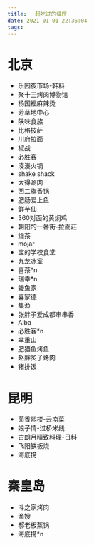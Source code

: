 ```yaml
---
title: 一起吃过的餐厅
date: 2021-01-01 22:36:04
tags:
---
```


# 北京
- 乐园夜市场-韩料
- 聚十三烤肉博物馆
- 杨国福麻辣烫
- 芳草地中心
- 陕味食族
- 比格披萨
- 川府拉面
- 椒战
- 必胜客
- 湊湊火锅
- shake shack
- 大得涮肉
- 西二旗香锅
- 肥肠爱上鱼
- 鲜芋仙
- 360对面的黄焖鸡
- 朝阳的一番街-拉面莊
- 绿茶
- mojar
- 宝的学校食堂
- 九龙冰室
- 喜茶*n
- 瑞幸*n
- 鳗鱼家
- 喜家德
- 集渔
- 张胖子爱成都串串香
- Alba
- 必胜客*n
- 芈重山
- 肥猫鱼烤鱼
- 赵胖炙子烤肉
- 猪排饭

# 昆明
- 茴香熙楼-云南菜
- 娘子情-过桥米线
- 古朗月精致料理-日料
- 飞阳铁板烧
- 海底捞

# 秦皇岛
- 斗之家烤肉
- 渔嫂
- 郝老板蒸锅
- 海底捞*n
